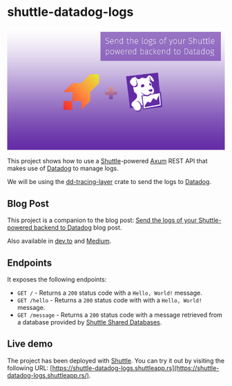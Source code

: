 # shuttle-datadog-logs

[![Rust](static/shuttle-datadog.png)](https://robertohuertas.com/2023/02/01/shuttle-datadog-logs)

This project shows how to use a [Shuttle](https://shuttle.rs)-powered [Axum](https://github.com/tokio-rs/axum) REST API that makes use of [Datadog](https://docs.datadoghq.com/logs/log_collection/) to manage logs.

We will be using the [dd-tracing-layer](https://crates.io/crates/dd-tracing-layer) crate to send the logs to [Datadog](https://docs.datadoghq.com).

## Blog Post

This project is a companion to the blog post: [Send the logs of your Shuttle-powered backend to Datadog](https://robertohuertas.com/2023/02/01/shuttle-datadog-logs) blog post.

Also available in [dev.to](https://dev.to/robertohuertasm/send-the-logs-of-your-shuttle-powered-backend-to-datadog-3imo) and [Medium](https://robertohuertasm.medium.com/send-the-logs-of-your-shuttle-powered-backend-to-datadog-9508dab9dc71).

## Endpoints

It exposes the following endpoints:

- `GET /` - Returns a `200` status code with a `Hello, World!` message.
- `GET /hello` - Returns a `200` status code with with a `Hello, World!` message.
- `GET /message` - Returns a `200` status code with a message retrieved from a database provided by [Shuttle Shared Databases](https://docs.shuttle.rs/resources/shuttle-shared-db).

## Live demo

The project has been deployed with [Shuttle](https://shuttle.rs). You can try it out by visiting the following URL: [https://shuttle-datadog-logs.shuttleapp.rs](https://shuttle-datadog-logs.shuttleapp.rs/).
